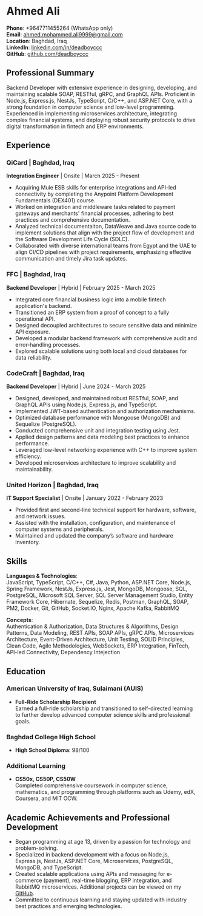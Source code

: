 # Ahmed Ali

**Phone**: +9647711455264 (WhatsApp only)  
**Email**: [ahmed.mohammed.ali9999@gmail.com](mailto:ahmed.mohammed.ali9999@gmail.com)  
**Location**: Baghdad, Iraq  
**LinkedIn**: [linkedin.com/in/deadboyccc](https://www.linkedin.com/in/deadboyccc)  
**GitHub**: [github.com/deadboyccc](https://github.com/deadboyccc)

## Professional Summary

Backend Developer with extensive experience in designing, developing, and maintaining scalable SOAP, RESTful, gRPC, and GraphQL APIs. Proficient in Node.js, Express.js, NestJs, TypeScript, C/C++, and ASP.NET Core, with a strong foundation in computer science and low-level programming. Experienced in implementing microservices architecture, integrating complex financial systems, and deploying robust security protocols to drive digital transformation in fintech and ERP environments.

## Experience

### QiCard | Baghdad, Iraq
**Integration Engineer** | Onsite | March 2025 - Present  
- Acquiring Mule ESB skills for enterprise integrations and API-led connectivity by completing the Anypoint Platform Development Fundamentals (DEX401) course.
- Worked on integration and middleware tasks related to payment gateways and merchants' financial processes, adhering to best practices and comprehensive documentation.
- Analyzed technical documentaiton, DataWeave and Java source code to implement solutions that align with the project flow of development and the Software Development Life Cycle (SDLC).
- Collaborated with diverse international teams from Egypt and the UAE to align CI/CD pipelines with project requirements, emphasizing effective communication and timely Jira task updates.

### FFC | Baghdad, Iraq
**Backend Developer** | Hybrid | February 2025 - March 2025  
- Integrated core financial business logic into a mobile fintech application's backend.  
- Transitioned an ERP system from a proof of concept to a fully operational API.  
- Designed decoupled architectures to secure sensitive data and minimize API exposure.  
- Developed a modular backend framework with comprehensive audit and error-handling processes.  
- Explored scalable solutions using both local and cloud databases for data reliability.

### CodeCraft | Baghdad, Iraq
**Backend Developer** | Hybrid | June 2024 - March 2025  
- Designed, developed, and maintained robust RESTful, SOAP, and GraphQL APIs using Node.js, Express.js, and TypeScript.  
- Implemented JWT-based authentication and authorization mechanisms.  
- Optimized database performance with Mongoose (MongoDB) and Sequelize (PostgreSQL).  
- Conducted comprehensive unit and integration testing using Jest.  
- Applied design patterns and data modeling best practices to enhance performance.  
- Leveraged low-level networking experience with C++ to improve system efficiency.  
- Developed microservices architecture to improve scalability and maintainability.

### United Horizon | Baghdad, Iraq
**IT Support Specialist** | Onsite | January 2022 - February 2023  
- Provided first and second-line technical support for hardware, software, and network issues.  
- Assisted with the installation, configuration, and maintenance of computer systems and peripherals.  
- Maintained and updated the company’s software and hardware inventory.

## Skills

**Languages & Technologies**:  
JavaScript, TypeScript, C/C++, C#, Java, Python, ASP.NET Core, Node.js, Spring Framework, NestJs, Express.js, Jest, MongoDB, Mongoose, SQL, PostgreSQL, Microsoft SQL Server, SQL Server Management Studio, Entity Framework Core, Hibernate, Sequelize, Redis, Postman, GraphQL, SOAP, PM2, Docker, Git, GitHub, Socket.IO, Nginx, Apache Kafka, RabbitMQ

**Concepts**:  
Authentication & Authorization, Data Structures & Algorithms, Design Patterns, Data Modeling, REST APIs, SOAP APIs, gRPC APIs, Microservices Architecture, Event-Driven Architecture, Unit Testing, SOLID Principles, Clean Code, Agile Methodologies, WebSockets, ERP Integration, FinTech, API-led Connectivity, Dependency Intejection

## Education

### American University of Iraq, Sulaimani (AUIS)
- **Full-Ride Scholarship Recipient**  
  Earned a full-ride scholarship and transitioned to self-directed learning to further develop advanced computer science skills and professional goals.

### Baghdad College High School
- **High School Diploma**: 98/100

### Additional Learning
- **CS50x, CS50P, CS50W**  
  Completed comprehensive coursework in computer science, mathematics, and programming through platforms such as Udemy, edX, Coursera, and MIT OCW.

## Academic Achievements and Professional Development

- Began programming at age 13, driven by a passion for technology and problem-solving.  
- Specialized in backend development with a focus on Node.js, Express.js, NestJs, ASP.NET Core, Microservices, PostgreSQL, MongoDB, and TypeScript.  
- Created scalable applications using APIs and messaging for e-commerce (payment), real-time blogging, ERP integration, and RabbitMQ microservices. Additional projects can be viewed on my [GitHub](https://github.com/deadboyccc).  
- Committed to continuous learning and staying updated with industry best practices and emerging technologies.
